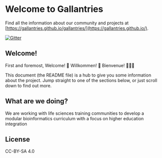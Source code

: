 # Welcome to Gallantries

Find all the information about our community and projects at
[https://gallantries.github.io/gallantries/](https://gallantries.github.io/).

[![Gitter](https://badges.gitter.im/galaxy-carpentries/community.svg)](https://gitter.im/galaxy-carpentries/community?utm_source=badge&utm_medium=badge&utm_campaign=pr-badge)

## Welcome!

First and foremost, Welcome! 🎉 Willkommen! 🎊 Bienvenue! 🎈🎈🎈

This document (the README file) is a hub to give you some information about the
project. Jump straight to one of the sections below, or just scroll down to find
out more.

## What are we doing?

We are working with life sciences training communities to develop a modular bioinformatics curriculum with a focus on higher education integration

## License

CC-BY-SA 4.0
